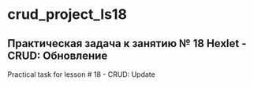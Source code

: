 # crud_project_ls18

## Практическая задача к занятию № 18 Hexlet - CRUD: Обновление

Practical task for lesson # 18 - CRUD: Update

